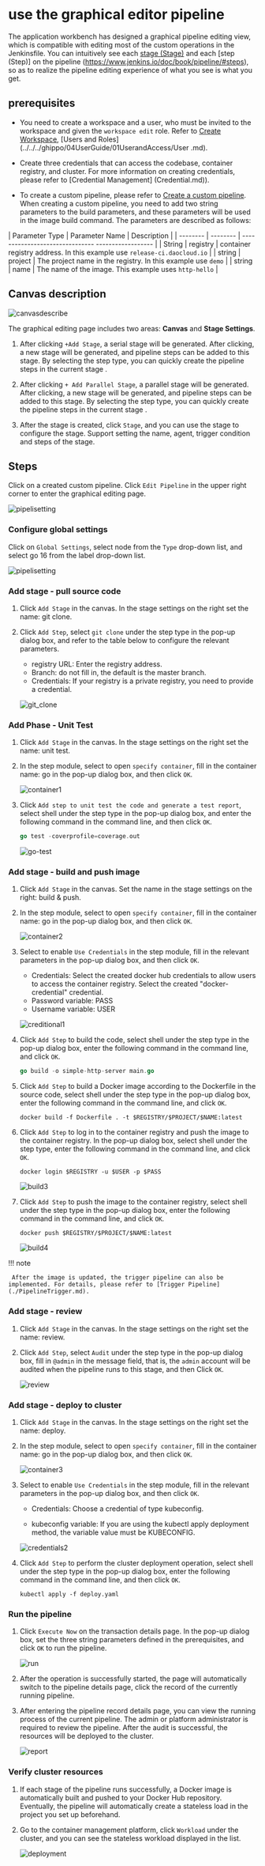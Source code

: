 # use the graphical editor pipeline

The application workbench has designed a graphical pipeline editing view, which is compatible with editing most of the custom operations in the Jenkinsfile.
You can intuitively see each [stage (Stage)](https://www.jenkins.io/doc/book/pipeline/#stage) and each [step (Step)] on the pipeline (https://www.jenkins.io/doc/book/pipeline/#steps), so as to realize the pipeline editing experience of what you see is what you get.

## prerequisites

- You need to create a workspace and a user, who must be invited to the workspace and given the `workspace edit` role. Refer to [Create Workspace](../../../ghippo/04UserGuide/02Workspace/Workspaces.md), [Users and Roles](../../../ghippo/04UserGuide/01UserandAccess/User .md).

- Create three credentials that can access the codebase, container registry, and cluster. For more information on creating credentials, please refer to [Credential Management] (Credential.md)).

- To create a custom pipeline, please refer to [Create a custom pipeline](createpipelinebyself.md). When creating a custom pipeline, you need to add two string parameters to the build parameters, and these parameters will be used in the image build command. The parameters are described as follows:

| Parameter Type | Parameter Name | Description |
| -------- | -------- | ------------------------------- ------------------ |
| String | registry | container registry address. In this example use `release-ci.daocloud.io` |
| string | project | The project name in the registry. In this example use `demo` |
| string | name | The name of the image. This example uses `http-hello` |

## Canvas description

![canvasdescribe](../../images/canvasdescribe.png)

The graphical editing page includes two areas: **Canvas** and **Stage Settings**.

1. After clicking `+Add Stage`, a serial stage will be generated. After clicking, a new stage will be generated, and pipeline steps can be added to this stage. By selecting the step type, you can quickly create the pipeline steps in the current stage .

2. After clicking `+ Add Parallel Stage`, a parallel stage will be generated. After clicking, a new stage will be generated, and pipeline steps can be added to this stage. By selecting the step type, you can quickly create the pipeline steps in the current stage .

3. After the stage is created, click `Stage`, and you can use the stage to configure the stage. Support setting the name, agent, trigger condition and steps of the stage.

## Steps

Click on a created custom pipeline. Click `Edit Pipeline` in the upper right corner to enter the graphical editing page.

![pipelisetting](../../images/editpipe02.png)

### Configure global settings

Click on `Global Settings`, select node from the `Type` drop-down list, and select go 16 from the label drop-down list.

![pipelisetting](../../images/pipelisetting.png)

### Add stage - pull source code

1. Click `Add Stage` in the canvas. In the stage settings on the right set the name: git clone.

2. Click `Add Step`, select `git clone` under the step type in the pop-up dialog box, and refer to the table below to configure the relevant parameters.

     - registry URL: Enter the registry address.
     - Branch: do not fill in, the default is the master branch.
     - Credentials: If your registry is a private registry, you need to provide a credential.

     ![git_clone](../../images/git_clone.png)

### Add Phase - Unit Test

1. Click `Add Stage` in the canvas. In the stage settings on the right set the name: unit test.

2. In the step module, select to open `specify container`, fill in the container name: go in the pop-up dialog box, and then click `OK`.

     ![container1](../../images/container1.png)

3. Click `Add step to unit test the code and generate a test report`, select shell under the step type in the pop-up dialog box, and enter the following command in the command line, and then click `OK`.

     ```go
     go test -coverprofile=coverage.out
     ```

     ![go-test](../../images/go-test.png)

### Add stage - build and push image

1. Click `Add Stage` in the canvas. Set the name in the stage settings on the right: build & push.

2. In the step module, select to open `specify container`, fill in the container name: go in the pop-up dialog box, and then click `OK`.

     ![container2](../../images/container2.png)

3. Select to enable `Use Credentials` in the step module, fill in the relevant parameters in the pop-up dialog box, and then click `OK`.

     - Credentials: Select the created docker hub credentials to allow users to access the container registry. Select the created "docker-credential" credential.
     - Password variable: PASS
     - Username variable: USER

     ![creditional1](../../images/creditional1.png)

4. Click `Add Step` to build the code, select shell under the step type in the pop-up dialog box, enter the following command in the command line, and click `OK`.

     ```go
     go build -o simple-http-server main.go
     ```

5. Click `Add Step` to build a Docker image according to the Dockerfile in the source code, select shell under the step type in the pop-up dialog box, enter the following command in the command line, and click `OK`.

     ```docker
     docker build -f Dockerfile . -t $REGISTRY/$PROJECT/$NAME:latest
     ```

6. Click `Add Step` to log in to the container registry and push the image to the container registry. In the pop-up dialog box, select shell under the step type, enter the following command in the command line, and click `OK`.

     ```docker
     docker login $REGISTRY -u $USER -p $PASS
     ```

     ![build3](../../images/build3.png)

6. Click `Add Step` to push the image to the container registry, select shell under the step type in the pop-up dialog box, enter the following command in the command line, and click `OK`.

     ```docker
     docker push $REGISTRY/$PROJECT/$NAME:latest
     ```

     ![build4](../../images/build4.png)

!!! note
    
     After the image is updated, the trigger pipeline can also be implemented. For details, please refer to [Trigger Pipeline](./PipelineTrigger.md).

### Add stage - review

1. Click `Add Stage` in the canvas. In the stage settings on the right set the name: review.

2. Click `Add Step`, select `Audit` under the step type in the pop-up dialog box, fill in `@admin` in the message field, that is, the `admin` account will be audited when the pipeline runs to this stage, and then Click `OK`.

     ![review](../../images/review.png)

### Add stage - deploy to cluster

1. Click `Add Stage` in the canvas. In the stage settings on the right set the name: deploy.

2. In the step module, select to open `specify container`, fill in the container name: go in the pop-up dialog box, and then click `OK`.

     ![container3](../../images/container3.png)

3. Select to enable `Use Credentials` in the step module, fill in the relevant parameters in the pop-up dialog box, and then click `OK`.

     - Credentials: Choose a credential of type kubeconfig.

     - kubeconfig variable: If you are using the kubectl apply deployment method, the variable value must be KUBECONFIG.

     ![credentials2](../../images/credentials2.png)

4. Click `Add Step` to perform the cluster deployment operation, select shell under the step type in the pop-up dialog box, enter the following command in the command line, and then click `OK`.

     ```shell
     kubectl apply -f deploy.yaml
     ```

### Run the pipeline

1. Click `Execute Now` on the transaction details page. In the pop-up dialog box, set the three string parameters defined in the prerequisites, and click `OK` to run the pipeline.

     ![run](../../images/run.png)

2. After the operation is successfully started, the page will automatically switch to the pipeline details page, click the record of the currently running pipeline.

3. After entering the pipeline record details page, you can view the running process of the current pipeline. The admin or platform administrator is required to review the pipeline. After the audit is successful, the resources will be deployed to the cluster.

    ![report](../../images/report.png)

### Verify cluster resources

1. If each stage of the pipeline runs successfully, a Docker image is automatically built and pushed to your Docker Hub repository. Eventually, the pipeline will automatically create a stateless load in the project you set up beforehand.

2. Go to the container management platform, click `Workload` under the cluster, and you can see the stateless workload displayed in the list.

     ![deployment](../../images/deployment.png)
